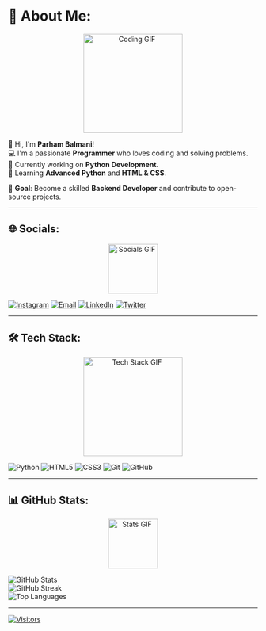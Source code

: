 # 💫 About Me:
<div align="center">
  <img src="https://media.giphy.com/media/L1R1tvI9svkIWwpVYr/giphy.gif" width="200" alt="Coding GIF">
</div>

👋 Hi, I'm **Parham Balmani**!  
💻 I'm a passionate **Programmer** who loves coding and solving problems.  
🔭 Currently working on **Python Development**.  
🌱 Learning **Advanced Python** and **HTML & CSS**.  

🎯 **Goal**: Become a skilled **Backend Developer** and contribute to open-source projects.  

---

## 🌐 Socials:
<div align="center">
  <img src="https://media.giphy.com/media/LnQjpWaON8nhr21vNW/giphy.gif" width="100" alt="Socials GIF">
</div>

[![Instagram](https://img.shields.io/badge/Instagram-%23E4405F.svg?logo=Instagram&logoColor=white)](https://instagram.com/parhambalmani) 
[![Email](https://img.shields.io/badge/Email-D14836?logo=gmail&logoColor=white)](mailto:parhambalmani.dev@gmail.com)
[![LinkedIn](https://img.shields.io/badge/LinkedIn-0077B5?logo=linkedin&logoColor=white)](https://linkedin.com/in/parhambalmani) 
[![Twitter](https://img.shields.io/badge/Twitter-1DA1F2?logo=twitter&logoColor=white)](https://twitter.com/parhambalmani)

---

## 🛠️ Tech Stack:
<div align="center">
  <img src="https://media.giphy.com/media/coxQHKASG60HrHtvkt/giphy.gif" width="200" alt="Tech Stack GIF">
</div>

![Python](https://img.shields.io/badge/python-3670A0?style=for-the-badge&logo=python&logoColor=ffdd54)
![HTML5](https://img.shields.io/badge/html5-%23E34F26.svg?style=for-the-badge&logo=html5&logoColor=white)
![CSS3](https://img.shields.io/badge/css3-%231572B6.svg?style=for-the-badge&logo=css3&logoColor=white)
![Git](https://img.shields.io/badge/git-%23F05033.svg?style=for-the-badge&logo=git&logoColor=white)
![GitHub](https://img.shields.io/badge/github-%23121011.svg?style=for-the-badge&logo=github&logoColor=white)

---

## 📊 GitHub Stats:
<div align="center">
  <img src="https://media.giphy.com/media/ZVik7pBtu9dNS/giphy.gif" width="100" alt="Stats GIF">
</div>

![GitHub Stats](https://github-readme-stats.vercel.app/api?username=ParhamBalmani&theme=dark&hide_border=false&include_all_commits=false&count_private=false)<br/>
![GitHub Streak](https://github-readme-streak-stats.herokuapp.com/?user=ParhamBalmani&theme=dark&hide_border=false)<br/>
![Top Languages](https://github-readme-stats.vercel.app/api/top-langs/?username=ParhamBalmani&theme=dark&hide_border=false&include_all_commits=false&count_private=false&layout=compact)

---

[![Visitors](https://visitcount.itsvg.in/api?id=ParhamBalmani&icon=0&color=0)](https://visitcount.itsvg.in)